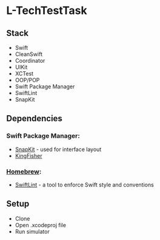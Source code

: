# L-TechTestTask

## Stack
- Swift
- CleanSwift
- Coordinator
- UIKit
- XCTest
- OOP/POP
- Swift Package Manager
- SwiftLint
- SnapKit

## Dependencies
### Swift Package Manager:
- [SnapKit](https://github.com/SnapKit/SnapKit) - used for interface layout
- [KingFisher](https://github.com/onevcat/Kingfisher)
### [Homebrew](https://brew.sh/):
- [SwiftLint](https://github.com/realm/SwiftLint) - a tool to enforce Swift style and conventions

## Setup
* Clone
* Open .xcodeproj file
* Run simulator
